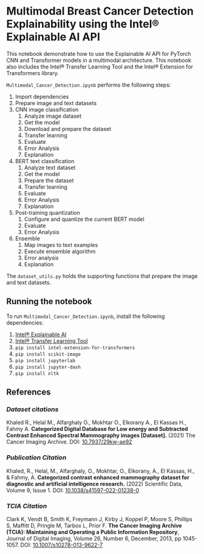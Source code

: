 # Multimodal Breast Cancer Detection Explainability using the Intel® Explainable AI  API

This notebook demonstrate how to use the Explainable AI API for PyTorch CNN and Transformer models in a multimodal architecture. This notebook also includes the Intel® Transfer Learning Tool and the Intel® Extension for Transformers library.

`Multimodal_Cancer_Detection.ipynb` performs the following steps:
1. Import dependencies
2. Prepare image and text datasets
3. CNN image classification
    1. Analyze image dataset
    2. Get the model
    3. Download and prepare the dataset
    4. Transfer learning
    5. Evaluate
    6. Error Analysis
    7. Explanation
4. BERT text classification
    1. Analyze text dataset
    2. Get the model
    3. Prepare the dataset
    4. Transfer learning
    5. Evaluate
    6. Error Analysis
    7. Explanation
5.  Post-training quantization
    1. Configure and quantize the current BERT model
    2. Evaluate
    3. Error Analysis
6.  Ensemble
    1. Map images to text examples
    2. Execute ensemble algorithm
    3. Error analysis
    4. Explanation

The `dataset_utils.py` holds the supporting functions that prepare the image and text datasets.

## Running the notebook

To run `Multimodal_Cancer_Detection.ipynb`, install the following dependencies:
1. [Intel® Explainable AI](https://github.com/intel-innersource/frameworks.ai.explainable-ai)
2. [Intel® Transfer Learning Tool](https://github.com/intel-innersource/frameworks.ai.transfer-learning)
3. `pip install intel-extension-for-transformers`
4. `pip install scikit-image`
5. `pip install jupyterlab`
6. `pip install jupyter-dash`
7. `pip install nltk`

## References

### _Dataset citations_
Khaled R., Helal M., Alfarghaly O., Mokhtar O., Elkorany A., El Kassas H., Fahmy A. <b>Categorized Digital Database for Low energy and Subtracted Contrast Enhanced Spectral Mammography images [Dataset].</b> (2021) The Cancer Imaging Archive. DOI:  [10.7937/29kw-ae92](https://doi.org/10.7937/29kw-ae92)

### _Publication Citation_
Khaled, R., Helal, M., Alfarghaly, O., Mokhtar, O., Elkorany, A., El Kassas, H., & Fahmy, A. <b>Categorized contrast enhanced mammography dataset for diagnostic and artificial intelligence research.</b> (2022) Scientific Data, Volume 9, Issue 1. DOI: [10.1038/s41597-022-01238-0](https://doi.org/10.1038/s41597-022-01238-0)

### _TCIA Citation_
Clark K, Vendt B, Smith K, Freymann J, Kirby J, Koppel P, Moore S, Phillips S, Maffitt D, Pringle M, Tarbox L, Prior F. <b>The Cancer Imaging Archive (TCIA): Maintaining and Operating a Public Information Repository</b>, Journal of Digital Imaging, Volume 26, Number 6, December, 2013, pp 1045-1057. DOI: [10.1007/s10278-013-9622-7](https://doi.org/10.1007/s10278-013-9622-7)